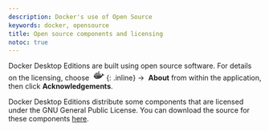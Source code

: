 ```yaml
---
description: Docker's use of Open Source
keywords: docker, opensource
title: Open source components and licensing
notoc: true
---
```


Docker Desktop Editions are built using open source software. For details on the
licensing, choose ![whale menu](/docker-for-mac/images/whale-x.png){: .inline}
→ &nbsp;**About** from within the application, then click **Acknowledgements**.

Docker Desktop Editions distribute some components that are licensed under the
GNU General Public License. You can download the source for these components
[here](https://download.docker.com/opensource/License.tar.gz).
